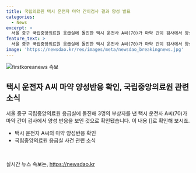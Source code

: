 ```yaml
---
title: 국립의료원 택시 운전자 마약 간이검사 결과 양성 발표
categories:
  - News
excerpt: >
  서울 중구 국립중앙의료원 응급실에 돌진한 택시 운전사 A씨(70)가 마약 간이 검사에서 양성 반응을 보였습니다. 해당 사건은 경찰에 의해 조사 중에 있으며, 택시 운전사의 마약 사용 여부와 관련된 자세한 내용은 추후 확인될 예정입니다.
feature_text: >
  서울 중구 국립중앙의료원 응급실에 돌진한 택시 운전사 A씨(70)가 마약 간이 검사에서 양성 반응을 보였습니다. 해당 사건은 경찰에 의해 조사 중에 있으며, 택시 운전사의 마약 사용 여부와 관련된 자세한 내용은 추후 확인될 예정입니다.
image: 'https://newsdao.kr/res/images/meta/newsdao_breakingnews.jpg'
---
```


<p><img src="https://newsdao.kr/res/images/meta/newsdao_breakingnews.jpg" alt="firstkoreanews 속보" /></p>

<h2 data-ke-size="size26">택시 운전자 A씨 마약 양성반응 확인, 국립중앙의료원 관련 소식</h2>

<p data-ke-size="size16">서울 중구 국립중앙의료원 응급실에 돌진해 3명의 부상자를 낸 택시 운전사 A씨(70)가 마약 간이 검사에서 양성 반응을 보인 것으로 확인됐습니다. 이 내용 []로 확인해 보시죠.</p>

<ul>
  <li>택시 운전자 A씨의 마약 양성반응 확인</li>
  <li>국립중앙의료원 응급실 사건 관련 소식</li>
</ul>

<p data-ke-size="size16">&nbsp;</p>
실시간 뉴스 속보는, <a href="https://newsdao.kr" rel="dofollow">https://newsdao.kr</a>


